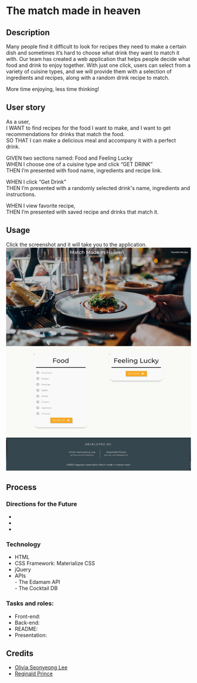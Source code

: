 # The match made in heaven
## Description
Many people find it difficult to look for recipes they need to make a certain dish and sometimes it’s hard to choose what drink they want to match it with. Our team has created a web application that helps people decide what food and drink to enjoy together. With just one click, users can select from a variety of cuisine types, and we will provide them with a selection of ingredients and recipes, along with a random drink recipe to match. 
 
More time enjoying, less time thinking!<br /> 


## User story
As a user,<br /> 
I WANT to find recipes for the food I want to make, and I want to get recommendations for drinks that match the food.<br /> 
SO THAT I can make a delicious meal and accompany it with a perfect drink.<br /> 

GIVEN two sections named: Food and Feeling Lucky<br /> 
WHEN I choose one of a cuisine type and click “GET DRINK”<br /> 
THEN I’m presented with food name, ingredients and recipe link.<br /> 

WHEN I click “Get Drink”<br /> 
THEN I’m presented with a randomly selected drink's name, ingredients and instructions.<br /> 

WHEN I view favorite recipe,<br /> 
THEN I’m presented with saved recipe and drinks that match it.<br /> 

## Usage
Click the screenshot and it will take you to the application.
[![match-made-in-heaven-screenshot](assets/images/Screenshot.jpg)](https://oliviasylee.github.io/match-made-in-heaven/)

## Process
### Directions for the Future
- <br /> 
- <br /> 
- <br /> 

### Technology
- HTML
- CSS Framework: Materialize CSS
- jQuery
- APIs<br /> 
       - The Edamam API<br /> 
       - The Cocktail DB<br /> 

### Tasks and roles: 
- Front-end:<br /> 
- Back-end:<br /> 
- README:<br /> 
- Presentation:<br /> 

## Credits
- [Olivia Seonyeong Lee](https://github.com/oliviasylee)
- [Reginald Prince](https://github.com/Reggiejr44)
